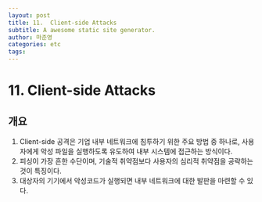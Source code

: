 ```yaml
---
layout: post
title: 11.  Client-side Attacks
subtitle: A awesome static site generator.
author: 마준영
categories: etc
tags:
---
```

# 11. Client-side Attacks
## 개요
1. Client-side 공격은 기업 내부 네트워크에 침투하기 위한 주요 방법 중 하나로, 사용자에게 악성 파일을 실행하도록 유도하여 내부 시스템에 접근하는 방식이다.
2. 피싱이 가장 흔한 수단이며, 기술적 취약점보다 사용자의 심리적 취약점을 공략하는 것이 특징이다.
3. 대상자의 기기에서 악성코드가 실행되면 내부 네트워크에 대한 발판을 마련할 수 있다.

